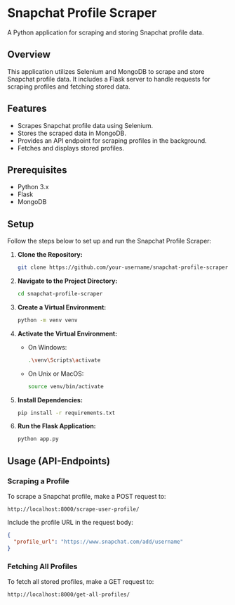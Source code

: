 # Snapchat Profile Scraper

A Python application for scraping and storing Snapchat profile data.

## Overview

This application utilizes Selenium and MongoDB to scrape and store Snapchat profile data. It includes a Flask server to handle requests for scraping profiles and fetching stored data.

## Features

- Scrapes Snapchat profile data using Selenium.
- Stores the scraped data in MongoDB.
- Provides an API endpoint for scraping profiles in the background.
- Fetches and displays stored profiles.

## Prerequisites

- Python 3.x
- Flask
- MongoDB


## Setup

Follow the steps below to set up and run the Snapchat Profile Scraper:

1. **Clone the Repository:**

   ```bash
   git clone https://github.com/your-username/snapchat-profile-scraper.git
   ```

2. **Navigate to the Project Directory:**

   ```bash
   cd snapchat-profile-scraper
   ```

3. **Create a Virtual Environment:**

   ```bash
   python -m venv venv
   ```

4. **Activate the Virtual Environment:**

   - On Windows:

     ```bash
     .\venv\Scripts\activate
     ```

   - On Unix or MacOS:

     ```bash
     source venv/bin/activate
     ```

5. **Install Dependencies:**

   ```bash
   pip install -r requirements.txt
   ```


6. **Run the Flask Application:**

   ```bash
   python app.py
   ```


## Usage (API-Endpoints)

### Scraping a Profile

To scrape a Snapchat profile, make a POST request to:

```
http://localhost:8000/scrape-user-profile/
```

Include the profile URL in the request body:

```json
{
  "profile_url": "https://www.snapchat.com/add/username"
}
```

### Fetching All Profiles

To fetch all stored profiles, make a GET request to:

```
http://localhost:8000/get-all-profiles/
```